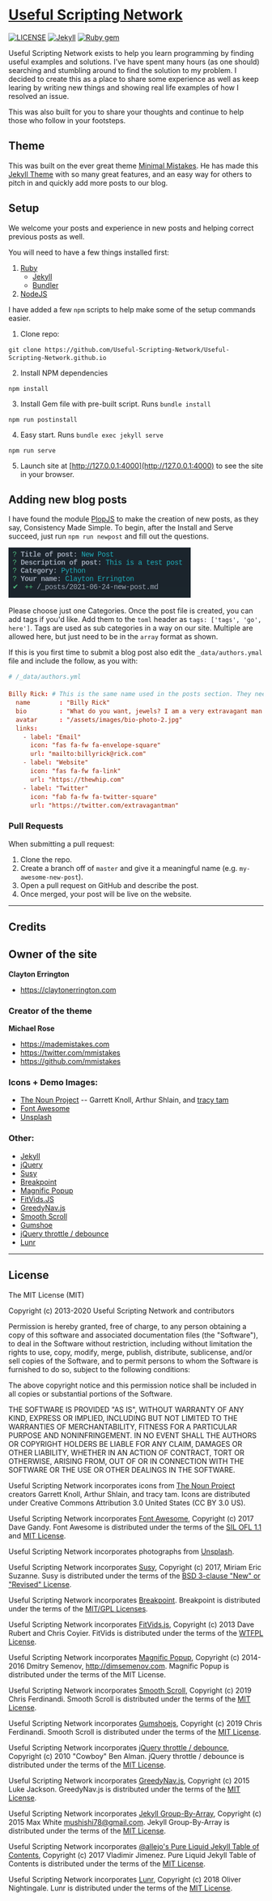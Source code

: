 # [Useful Scripting Network](https://usefulscripting.network)

[![LICENSE](https://img.shields.io/badge/license-MIT-lightgrey.svg)](https://raw.githubusercontent.com/Useful-Scripting-Network/Useful-Scripting-Network.github.io/master/LICENSE)
[![Jekyll](https://img.shields.io/badge/jekyll-%3E%3D%203.7-blue.svg)](https://jekyllrb.com/)
[![Ruby gem](https://img.shields.io/gem/v/minimal-mistakes-jekyll.svg)](https://rubygems.org/gems/minimal-mistakes-jekyll)


Useful Scripting Network exists to help you learn programming by finding useful examples and solutions. I've have spent many hours (as one should) searching and stumbling around to find the solution to my problem. I decided to create this as a place to share some experience as well as keep learing by writing new things and showing real life examples of how I resolved an issue. 

This was also built for you to share your thoughts and continue to help those who follow in your footsteps. 

## Theme

This was built on the ever great theme [Minimal Mistakes](https://mmistakes.github.io/minimal-mistakes/). He has made this [Jekyll Theme](https://jekyllrb.com/) with so many great features, and an easy way for others to pitch in and quickly add more posts to our blog. 

## Setup

We welcome your posts and experience in new posts and helping correct previous posts as well.

You will need to have a few things installed first:

1. [Ruby](https://www.ruby-lang.org/en/)
   - [Jekyll](https://jekyllrb.com/) 
   - [Bundler](https://bundler.io/)
2. [NodeJS](https://nodejs.org/en/)

I have added a few ```npm``` scripts to help make some of the setup commands easier. 

1. Clone repo: 
```shell
git clone https://github.com/Useful-Scripting-Network/Useful-Scripting-Network.github.io
```

2. Install NPM dependencies
```shell
npm install
```

3. Install Gem file with pre-built script. Runs ```bundle install```
```shell
npm run postinstall
```

4. Easy start. Runs ```bundle exec jekyll serve```
```shell
npm run serve
```

5. Launch site at [http://127.0.0.1:4000](http://127.0.0.1:4000) to see the site in your browser. 

## Adding new blog posts

I have found the module [PlopJS](https://plopjs.com/) to make the creation of new posts, as they say, Consistency Made Simple. To begin, after the Install and Serve succeed, just run ```npm run newpost``` and fill out the questions.

![new post](newpost.png)

Please choose just one Categories. Once the post file is created, you can add tags if you'd like. Add them to the `toml` header as `tags: ['tags', 'go', here']`. Tags are used as sub categories in a way on our site. Multiple are allowed here, but just need to be in the `array` format as shown. 

If this is you first time to submit a blog post also edit the `_data/authors.ymal` file and include the follow, as you with: 

```toml
# /_data/authors.yml

Billy Rick: # This is the same name used in the posts section. They need to match
  name        : "Billy Rick"
  bio         : "What do you want, jewels? I am a very extravagant man."
  avatar      : "/assets/images/bio-photo-2.jpg"
  links:
    - label: "Email"
      icon: "fas fa-fw fa-envelope-square"
      url: "mailto:billyrick@rick.com"
    - label: "Website"
      icon: "fas fa-fw fa-link"
      url: "https://thewhip.com"
    - label: "Twitter"
      icon: "fab fa-fw fa-twitter-square"
      url: "https://twitter.com/extravagantman"
```

### Pull Requests

When submitting a pull request:

1. Clone the repo.
2. Create a branch off of `master` and give it a meaningful name (e.g. `my-awesome-new-post`).
3. Open a pull request on GitHub and describe the post.
4. Once merged, your post will be live on the website. 

---

## Credits

## Owner of the site

**Clayton Errington**

- <https://claytonerrington.com>

### Creator of the theme

**Michael Rose**

- <https://mademistakes.com>
- <https://twitter.com/mmistakes>
- <https://github.com/mmistakes>

### Icons + Demo Images:

- [The Noun Project](https://thenounproject.com) -- Garrett Knoll, Arthur Shlain, and [tracy tam](https://thenounproject.com/tracytam)
- [Font Awesome](http://fontawesome.io/)
- [Unsplash](https://unsplash.com/)

### Other:

- [Jekyll](http://jekyllrb.com/)
- [jQuery](http://jquery.com/)
- [Susy](http://susy.oddbird.net/)
- [Breakpoint](http://breakpoint-sass.com/)
- [Magnific Popup](http://dimsemenov.com/plugins/magnific-popup/)
- [FitVids.JS](http://fitvidsjs.com/)
- [GreedyNav.js](https://github.com/lukejacksonn/GreedyNav)
- [Smooth Scroll](https://github.com/cferdinandi/smooth-scroll)
- [Gumshoe](https://github.com/cferdinandi/gumshoe)
- [jQuery throttle / debounce](http://benalman.com/projects/jquery-throttle-debounce-plugin/)
- [Lunr](http://lunrjs.com)

---

## License

The MIT License (MIT)

Copyright (c) 2013-2020 Useful Scripting Network and contributors

Permission is hereby granted, free of charge, to any person obtaining a copy
of this software and associated documentation files (the "Software"), to deal
in the Software without restriction, including without limitation the rights
to use, copy, modify, merge, publish, distribute, sublicense, and/or sell
copies of the Software, and to permit persons to whom the Software is
furnished to do so, subject to the following conditions:

The above copyright notice and this permission notice shall be included in all
copies or substantial portions of the Software.

THE SOFTWARE IS PROVIDED "AS IS", WITHOUT WARRANTY OF ANY KIND, EXPRESS OR
IMPLIED, INCLUDING BUT NOT LIMITED TO THE WARRANTIES OF MERCHANTABILITY,
FITNESS FOR A PARTICULAR PURPOSE AND NONINFRINGEMENT. IN NO EVENT SHALL THE
AUTHORS OR COPYRIGHT HOLDERS BE LIABLE FOR ANY CLAIM, DAMAGES OR OTHER
LIABILITY, WHETHER IN AN ACTION OF CONTRACT, TORT OR OTHERWISE, ARISING FROM,
OUT OF OR IN CONNECTION WITH THE SOFTWARE OR THE USE OR OTHER DEALINGS IN THE
SOFTWARE.

Useful Scripting Network incorporates icons from [The Noun Project](https://thenounproject.com/) 
creators Garrett Knoll, Arthur Shlain, and tracy tam.
Icons are distributed under Creative Commons Attribution 3.0 United States (CC BY 3.0 US).

Useful Scripting Network incorporates [Font Awesome](http://fontawesome.io/),
Copyright (c) 2017 Dave Gandy.
Font Awesome is distributed under the terms of the [SIL OFL 1.1](http://scripts.sil.org/OFL) 
and [MIT License](http://opensource.org/licenses/MIT).

Useful Scripting Network incorporates photographs from [Unsplash](https://unsplash.com).

Useful Scripting Network incorporates [Susy](http://susy.oddbird.net/),
Copyright (c) 2017, Miriam Eric Suzanne.
Susy is distributed under the terms of the [BSD 3-clause "New" or "Revised" License](https://opensource.org/licenses/BSD-3-Clause).

Useful Scripting Network incorporates [Breakpoint](http://breakpoint-sass.com/).
Breakpoint is distributed under the terms of the [MIT/GPL Licenses](http://opensource.org/licenses/MIT).

Useful Scripting Network incorporates [FitVids.js](https://github.com/davatron5000/FitVids.js/),
Copyright (c) 2013 Dave Rubert and Chris Coyier.
FitVids is distributed under the terms of the [WTFPL License](http://www.wtfpl.net/).

Useful Scripting Network incorporates [Magnific Popup](http://dimsemenov.com/plugins/magnific-popup/),
Copyright (c) 2014-2016 Dmitry Semenov, http://dimsemenov.com.
Magnific Popup is distributed under the terms of the MIT License.

Useful Scripting Network incorporates [Smooth Scroll](http://github.com/cferdinandi/smooth-scroll),
Copyright (c) 2019 Chris Ferdinandi.
Smooth Scroll is distributed under the terms of the [MIT License](http://opensource.org/licenses/MIT).

Useful Scripting Network incorporates [Gumshoejs](http://github.com/cferdinandi/gumshoe),
Copyright (c) 2019 Chris Ferdinandi.
Smooth Scroll is distributed under the terms of the [MIT License](http://opensource.org/licenses/MIT).

Useful Scripting Network incorporates [jQuery throttle / debounce](http://benalman.com/projects/jquery-throttle-debounce-plugin/),
Copyright (c) 2010 "Cowboy" Ben Alman.
jQuery throttle / debounce is distributed under the terms of the [MIT License](http://opensource.org/licenses/MIT).

Useful Scripting Network incorporates [GreedyNav.js](https://github.com/lukejacksonn/GreedyNav),
Copyright (c) 2015 Luke Jackson.
GreedyNav.js is distributed under the terms of the [MIT License](http://opensource.org/licenses/MIT).

Useful Scripting Network incorporates [Jekyll Group-By-Array](https://github.com/mushishi78/jekyll-group-by-array),
Copyright (c) 2015 Max White <mushishi78@gmail.com>.
Jekyll Group-By-Array is distributed under the terms of the [MIT License](http://opensource.org/licenses/MIT).

Useful Scripting Network incorporates [@allejo's Pure Liquid Jekyll Table of Contents](https://allejo.io/blog/a-jekyll-toc-in-liquid-only/),
Copyright (c) 2017 Vladimir Jimenez.
Pure Liquid Jekyll Table of Contents is distributed under the terms of the [MIT License](http://opensource.org/licenses/MIT).

Useful Scripting Network incorporates [Lunr](http://lunrjs.com),
Copyright (c) 2018 Oliver Nightingale.
Lunr is distributed under the terms of the [MIT License](http://opensource.org/licenses/MIT).
